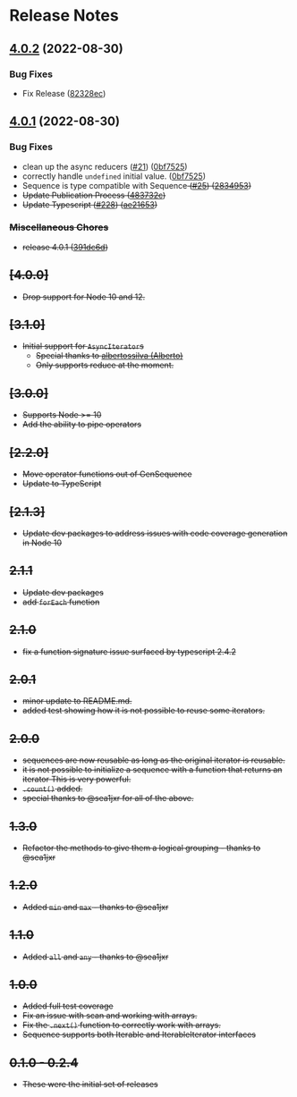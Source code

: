 # Release Notes

## [4.0.2](https://github.com/Jason3S/GenSequence/compare/v4.0.1...v4.0.2) (2022-08-30)


### Bug Fixes

* Fix Release ([82328ec](https://github.com/Jason3S/GenSequence/commit/82328ecd09c59b4a6a9512f4236d55cf459861ea))

## [4.0.1](https://github.com/Jason3S/GenSequence/compare/1.2.0...v4.0.1) (2022-08-30)


### Bug Fixes

* clean up the async reducers ([#21](https://github.com/Jason3S/GenSequence/issues/21)) ([0bf7525](https://github.com/Jason3S/GenSequence/commit/0bf75256eabeae936aeda32ad86a822a1d5bafcb))
* correctly handle `undefined` initial value. ([0bf7525](https://github.com/Jason3S/GenSequence/commit/0bf75256eabeae936aeda32ad86a822a1d5bafcb))
* Sequence<T extends S> is type compatible with Sequence<S> ([#25](https://github.com/Jason3S/GenSequence/issues/25)) ([2834953](https://github.com/Jason3S/GenSequence/commit/2834953e20539edbaa41fb8323f61d81b717b0a6))
* Update Publication Process ([483732c](https://github.com/Jason3S/GenSequence/commit/483732c03abe8da434f71666b6f57eb46a727135))
* Update Typescript ([#228](https://github.com/Jason3S/GenSequence/issues/228)) ([ae21653](https://github.com/Jason3S/GenSequence/commit/ae216534a6c0977f58d4f6389748aa0f2d387f41))


### Miscellaneous Chores

* release 4.0.1 ([391dc6d](https://github.com/Jason3S/GenSequence/commit/391dc6dd026a39986ffbd3a1ed7fc1a17e37889d))

## [4.0.0]

- Drop support for Node 10 and 12.

## [3.1.0]

- Initial support for `AsyncIterator`s
  - Special thanks to [albertossilva (Alberto)](https://github.com/albertossilva)
  - Only supports reduce at the moment.

## [3.0.0]

- Supports Node >= 10
- Add the ability to pipe operators

## [2.2.0]

- Move operator functions out of GenSequence
- Update to TypeScript

## [2.1.3]

- Update dev packages to address issues with code coverage generation in Node 10

## 2.1.1

- Update dev packages
- add `forEach` function

## 2.1.0

- fix a function signature issue surfaced by typescript 2.4.2

## 2.0.1

- minor update to README.md.
- added test showing how it is not possible to reuse some iterators.

## 2.0.0

- sequences are now reusable as long as the original iterator is reusable.
- it is not possible to initialize a sequence with a function that returns an iterator
  This is very powerful.
- `.count()` added.
- special thanks to @sea1jxr for all of the above.

## 1.3.0

- Refactor the methods to give them a logical grouping - thanks to @sea1jxr

## 1.2.0

- Added `min` and `max` - thanks to @sea1jxr

## 1.1.0

- Added `all` and `any` - thanks to @sea1jxr

## 1.0.0

- Added full test coverage
- Fix an issue with scan and working with arrays.
- Fix the `.next()` function to correctly work with arrays.
- Sequence supports both Iterable<T> and IterableIterator<T> interfaces

## 0.1.0 - 0.2.4

- These were the initial set of releases

<!---
cspell:ignore albertossilva
-->
